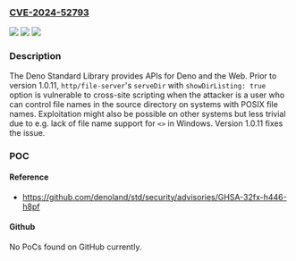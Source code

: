 ### [CVE-2024-52793](https://cve.mitre.org/cgi-bin/cvename.cgi?name=CVE-2024-52793)
![](https://img.shields.io/static/v1?label=Product&message=std&color=blue)
![](https://img.shields.io/static/v1?label=Version&message=%3D%20%3C%201.0.11%20&color=brighgreen)
![](https://img.shields.io/static/v1?label=Vulnerability&message=CWE-79%3A%20Improper%20Neutralization%20of%20Input%20During%20Web%20Page%20Generation%20('Cross-site%20Scripting')&color=brighgreen)

### Description

The Deno Standard Library provides APIs for Deno and the Web. Prior to version 1.0.11, `http/file-server`'s `serveDir` with `showDirListing: true` option is vulnerable to cross-site scripting when the attacker is a user who can control file names in the source directory on systems with POSIX file names. Exploitation might also be possible on other systems but less trivial due to e.g. lack of file name support for `<>` in Windows. Version 1.0.11 fixes the issue.

### POC

#### Reference
- https://github.com/denoland/std/security/advisories/GHSA-32fx-h446-h8pf

#### Github
No PoCs found on GitHub currently.

